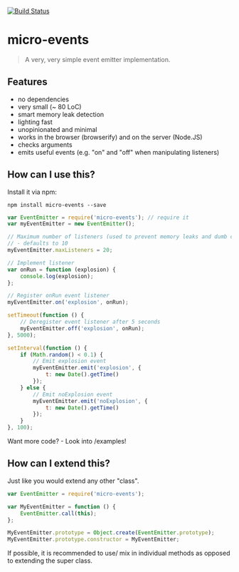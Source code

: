 [![Build Status](https://travis-ci.org/alexanderGugel/micro-events.svg)](https://travis-ci.org/alexanderGugel/micro-events)

# micro-events

> A very, very simple event emitter implementation.

## Features

* no dependencies
* very small (~ 80 LoC)
* smart memory leak detection
* lighting fast
* unopinionated and minimal
* works in the browser (browserify) and on the server (Node.JS)
* checks arguments
* emits useful events (e.g. "on" and "off" when manipulating listeners)

## How can I use this?

Install it via npm:

`npm install micro-events --save`

```javascript
var EventEmitter = require('micro-events'); // require it
var myEventEmitter = new EventEmitter();

// Maximum number of listeners (used to prevent memory leaks and dumb code)
// - defaults to 10
myEventEmitter.maxListeners = 20;

// Implement listener
var onRun = function (explosion) {
    console.log(explosion);
};

// Register onRun event listener
myEventEmitter.on('explosion', onRun);

setTimeout(function () {
    // Deregister event listener after 5 seconds
    myEventEmitter.off('explosion', onRun);
}, 5000);

setInterval(function () {
    if (Math.random() < 0.1) {
        // Emit explosion event
        myEventEmitter.emit('explosion', {
            t: new Date().getTime()
        });
    } else {
        // Emit noExplosion event
        myEventEmitter.emit('noExplosion', {
            t: new Date().getTime()
        });
    }
}, 100);
```

Want more code? - Look into /examples!

## How can I extend this?

Just like you would extend any other "class".

```javascript
var EventEmitter = require('micro-events');

var MyEventEmitter = function () {
    EventEmitter.call(this);
};

MyEventEmitter.prototype = Object.create(EventEmitter.prototype);
MyEventEmitter.prototype.constructor = MyEventEmitter;
```

If possible, it is recommended to use/ mix in individual methods as opposed to
extending the super class.
